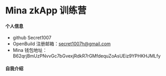 # Mina zkApp 训练营

#### 个人信息

- github Secret1007
- OpenBuild 注册邮箱：secret1007h@gmail.com
- Mina 钱包地址：B62qrjBmUzPNvvGc7bGvexjRdkR7rGMfdequZoAsUEiz9YPHKHJMLfy

#### 自我介绍
